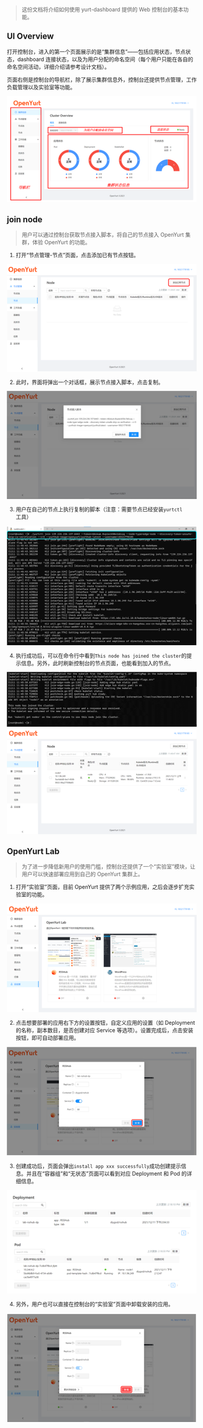> 这份文档将介绍如何使用 yurt-dashboard 提供的 Web 控制台的基本功能。

## UI Overview

打开控制台，进入的第一个页面展示的是“集群信息”——包括应用状态，节点状态，dashboard 连接状态，以及为用户分配的命名空间（每个用户只能在各自的命名空间活动，详细介绍请参考设计文档）。

页面右侧是控制台的导航栏，除了展示集群信息外，控制台还提供节点管理，工作负载管理以及实验室等功能。

![](../imgs/web_overview.png)

## join node

> 用户可以通过控制台获取节点接入脚本，将自己的节点接入 OpenYurt 集群，体验 OpenYurt 的功能。

1. 打开“节点管理-节点”页面，点击添加已有节点按钮。

![](../imgs/web_node_add.png)

2. 此时，界面将弹出一个对话框，展示节点接入脚本，点击复制。

![](../imgs/web_node_script.png)

3. 用户在自己的节点上执行复制的脚本（注意：需要节点已经安装`yurtctl`工具）

![](../imgs/cmd_add_node.png)

4. 执行成功后，可以在命令行中看到`This node has joined the cluster`的提示信息。另外，此时刷新控制台的节点页面，也能看到加入的节点。

![](../imgs/cmd_add_node_success.png)
![](../imgs/web_node_add_success.png)

## OpenYurt Lab

> 为了进一步降低新用户的使用门槛，控制台还提供了一个“实验室”模块，让用户可以快速部署应用到自己的 OpenYurt 集群上。

1. 打开“实验室”页面，目前 OpenYurt 提供了两个示例应用，之后会逐步扩充实验室的功能。

![](../imgs/web_lab.png)

2. 点击想要部署的应用右下方的设置按钮，自定义应用的设置（如 Deployment 的名称，副本数目，是否创建对应 Service 等选项）。设置完成后，点击安装按钮，即可自动部署应用。

![](../imgs/web_lab_config.png)

3. 创建成功后，页面会弹出`install app xxx successfully`成功创建提示信息。并且在“容器组”和“无状态”页面可以看到对应 Deployment 和 Pod 的详细信息。

![](../imgs/web_lab_res.png)

4. 另外，用户也可以直接在控制台的“实验室”页面中卸载安装的应用。

![](../imgs/web_lab_uninstall.png)
